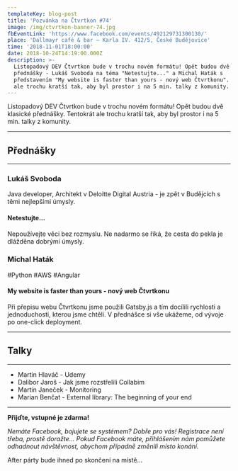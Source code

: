 ```yaml
---
templateKey: blog-post
title: 'Pozvánka na Čtvrtkon #74'
image: /img/ctvrtkon-banner-74.jpg
fbEventLink: 'https://www.facebook.com/events/492129731300130/'
place: 'Dallmayr café & bar – Karla IV. 412/5, České Budějovice'
time: '2018-11-01T18:00:00'
date: 2018-10-24T14:19:00.000Z
description: >-
  Listopadový DEV Čtvrtkon bude v trochu novém formátu! Opět budou dvě klasické
  přednášky - Lukáš Svoboda na téma "Netestujte..." a Michal Haták s
  představením "My website is faster than yours - nový web Čtvrtkonu". Tentokrát
  ale trochu kratší tak, aby byl prostor i na 5 min. talky z komunity.
---
```

Listopadový DEV Čtvrtkon bude v trochu novém formátu! Opět budou dvě klasické přednášky. Tentokrát ale trochu kratší tak, aby byl prostor i na 5 min. talky z komunity.

- - -

## Přednášky

- - -

### Lukáš Svoboda

Java developer, Architekt v Deloitte Digital Austria - je zpět v Budějcích s těmi nejlepšími úmysly.

#### Netestujte...

Nepoužívejte věci bez rozmyslu. Ne nadarmo se říká, že cesta do pekla je dlážděna dobrými úmysly.	

### Michal Haták

\#Python #AWS #Angular

#### My website is faster than yours - nový web Čtvrtkonu

Při přepisu webu Čtvrtkonu jsme použili Gatsby.js a tím docílili rychlosti a jednoduchosti, kterou jsme chtěli. V přednášce si vše ukážeme, od vývoje po one-click deployment.

- - -

## Talky

- - -

* Martin Hlaváč - Udemy
* Dalibor Jaroš - Jak jsme rozstřelili Collabim
* Martin Janeček - Monitoring
* Marian Benčat - External library: The beginning of your end

- - -

**Přijďte, vstupné je zdarma!**

_Nemáte Facebook, bojujete se systémem? Dobře pro vás! Registrace není třeba, prostě doražte… Pokud Facebook máte, přihlášením nám pomůžete odhadnout návštěvnost, abychom případně změnili místo konání._

After párty bude ihned po skončení na místě…
